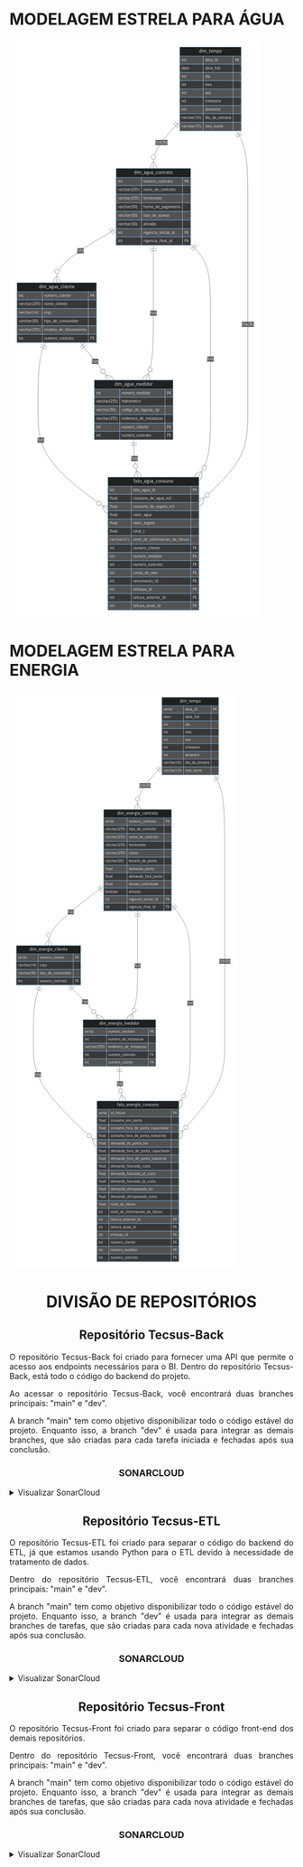 # MODELAGEM ESTRELA PARA ÁGUA

![Modelagem estrela água](https://github.com/B1nary-Devs/Tecsus-BD/blob/3a6b58492c80550e0255ef6da893d9abcf1e43d2/sql/diagrama%20atual%20conta%20agua.png?raw=true)


# MODELAGEM ESTRELA PARA ENERGIA

![Modelagem estrela energia](https://github.com/B1nary-Devs/Tecsus-BD/blob/3a6b58492c80550e0255ef6da893d9abcf1e43d2/sql/diagrama%20conta%20energia.png?raw=true)

<div align="center">

# DIVISÃO DE REPOSITÓRIOS

## Repositório Tecsus-Back

<div align="justify">

O repositório Tecsus-Back foi criado para fornecer uma API que permite o acesso aos endpoints necessários para o BI. Dentro do repositório Tecsus-Back, está todo o código do backend do projeto.

Ao acessar o repositório Tecsus-Back, você encontrará duas branches principais: "main" e "dev".

A branch "main" tem como objetivo disponibilizar todo o código estável do projeto. Enquanto isso, a branch "dev" é usada para integrar as demais branches, que são criadas para cada tarefa iniciada e fechadas após sua conclusão.

</div>

### SONARCLOUD

<div align="justify">

<details>

<summary> Visualizar SonarCloud </summary>

<div align="center">

![Visão Geral Backend](https://github.com/B1nary-Devs/Tecsus/assets/102266928/9dff35bb-1e36-438c-aebb-6d07fe29895d)

![Correções](https://github.com/B1nary-Devs/Tecsus/assets/102266928/529b4c22-bb97-45c4-9680-f991dd1e2ba1)

![Correções](https://github.com/B1nary-Devs/Tecsus/assets/102266928/9ac3498d-430a-4444-bcee-42259ec2dda8)

![Correções](https://github.com/B1nary-Devs/Tecsus/assets/102266928/fcfc05c8-4e9b-43e8-ae01-7498bd590295)

</div>

</div>

</details>

## Repositório Tecsus-ETL

<div align="justify">

O repositório Tecsus-ETL foi criado para separar o código do backend do ETL, já que estamos usando Python para o ETL devido à necessidade de tratamento de dados.

Dentro do repositório Tecsus-ETL, você encontrará duas branches principais: "main" e "dev".

A branch "main" tem como objetivo disponibilizar todo o código estável do projeto. Enquanto isso, a branch "dev" é usada para integrar as demais branches de tarefas, que são criadas para cada nova atividade e fechadas após sua conclusão.

</div>

### SONARCLOUD

<div align="justify">

<details>

<summary> Visualizar SonarCloud </summary>

<div align="center">

![Visão Geral ETL](https://github.com/B1nary-Devs/Tecsus/assets/102266928/edb99a95-ad63-42f6-9b4f-918b09078fec)

![Correções](https://github.com/B1nary-Devs/Tecsus/assets/102266928/5bcea552-d348-4b38-bca0-c5c98ff3fce7)

![Correções](https://github.com/B1nary-Devs/Tecsus/assets/102266928/0cb9cc3a-057c-4d77-8eeb-9fd4cee0416d)

</div>

</div>

</details>

## Repositório Tecsus-Front

<div align="justify">

O repositório Tecsus-Front foi criado para separar o código front-end dos demais repositórios. 

Dentro do repositório Tecsus-Front, você encontrará duas branches principais: "main" e "dev".

A branch "main" tem como objetivo disponibilizar todo o código estável do projeto. Enquanto isso, a branch "dev" é usada para integrar as demais branches de tarefas, que são criadas para cada nova atividade e fechadas após sua conclusão.

</div>

### SONARCLOUD

<div align="justify">

<details>

<summary> Visualizar SonarCloud </summary>

<div align="center">

![Visão Geral Front](https://github.com/B1nary-Devs/Tecsus/assets/102266928/6d814207-5dcf-400c-b5c0-8f5c7e78676c)

![Correções](https://github.com/B1nary-Devs/Tecsus/assets/102266928/e8f242be-6eff-4063-9eac-5badbca3da48)

</div>

</div>

</details>

</div>
